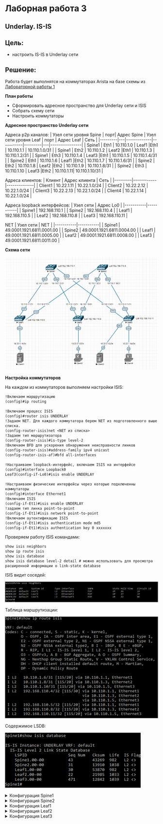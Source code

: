 # Лаборная работа 3
## **Underlay. IS-IS**
## Цель:

* настроить IS-IS в Underlay сети

 ## Решение:
 Работа будет выполнятся на коммутаторах Arista на базе схемы из [Лабораторной работы 1](../lab1/)

 **План работы**
 
 * Сформировать адресное пространство для Underlay сети и ISIS
 * Собрать схему сети
 * Настроить коммутаторы

 **Адресное пространство Underlay сети**

 Адреса p2p каналов:
|  Узел сети уровня Spine | порт| Адрес Spine    | Узел сети уровня Leaf | порт | Адрес Leaf     | Сеть           |
|---------|---|-------------|-----------|---------|---|----------------|
| Spine1 | Eth1   | 10.110.1.0  | Leaf1 |Eth1    | 10.110.1.1 | 10.110.1.0/31  |
| Spine1 | Eth2   | 10.110.1.2  | Leaf2 |Eth1    | 10.110.1.3 | 10.110.1.2/31  |
| Spine1 | Eth3   | 10.110.1.4  | Leaf3 |Eth1    | 10.110.1.5 | 10.110.1.4/31  |
| Spine2 | Eth1   | 10.110.1.6  | Leaf1 |Eth2    | 10.110.1.7 | 10.110.1.6/31  |
| Spine2 | Eth2   | 10.110.1.8  | Leaf2 |Eth2    | 10.110.1.9 | 10.110.1.8/31  |
| Spine2 | Eth3   | 10.110.1.10 | Leaf3 |Eth2   | 10.110.1.11| 10.110.1.10/31 |

Адреса клиентов:
| Клиент  | Адрес клиента     | Сеть         |
|---------|------------|--------------|
| Client1 | 10.22.1.11 | 10.22.1.0/24 |
| Client2 | 10.22.2.12 | 10.22.1.0/24 |
| Client3 | 10.22.2.13 | 10.22.1.0/24 |
| Client4 | 10.22.1.14 | 10.22.1.0/24 |

Адреса loopback интерфейсов:
| Узел сети | Адрес Lo0 |
|-----------|-----------|
| Spine1    |     192.168.110.1      |
| Spine2    |     192.168.110.4      |
| Leaf1    |      192.168.110.5     |
| Leaf2    |      192.168.110.8     |
| Leaf3    |      192.168.110.11     |

NET
| Узел сети | NET |
|-----------|-----------|
| Spine1    |     49.0001.1921.6811.0001.00     |
| Spine2    |     49.0001.1921.6811.0004.00      |
| Leaf1    |      49.0001.1921.6811.0005.00     |
| Leaf2    |      49.0001.1921.6811.0008.00    |
| Leaf3    |      49.0001.1921.6811.0011.00    |




 **Схема сети**
 
 ![Схема сети](./images/lab3-1.PNG)

 **Настройка коммутаторов**

На каждом из коммутаторов выполняем настройки ISIS:
```
!Включаем маршрутизацию
(config)#ip routing

!Включаем процесс ISIS
(config)#router isis UNDERLAY
!Задаем NET. Для каждого коммутатора берем NET из подготовленного выше списка.
(config-router-isis)net <NET из списка>
!Задаем тип маршрутизатора
(config-router-isis)#is-type level-2
!Включаем BFD для ускорения обнаружения неисправности линков
(config-router-isis)#address-family ipv4 unicast
(config-router-isis-af)#bfd all-interfaces

!Настраиваем loopback-интерфейс, включаем ISIS на интерфейсе
(config)#interface Loopback0
Leaf3(config-if-Lo0)#isis enable UNDERLAY

!Настраиваем физические интерфейсы через которые подключенны коммутаторы
(config)#interface Ethernet1
!Включаем ISIS
(config-if-Et1)#isis enable UNDERLAY
!задаем тип линка point-to-point
(config-if-Et1)#isis network point-to-point
!Включаем аутентификацию ISIS
(config-if-Et1)#isis authentication mode md5
(config-if-Et1)#isis authentication key 0 xxxxxxx
```
Проверяем работу ISIS командами:
```
show isis neighbors
show ip route isis
show isis database
show isis database level-2 detail # можно использовать для просмотра расширенной информации о link-state database
```

ISIS видит соседей:

![Вывод команды show isis neighbors](./images/lab3-2.PNG)

Таблица маршрутизации:

![Вывод команды show ip route isis](./images/lab3-3.PNG)

Содержимое LSDB:

![Вывод команды show isis database](./images/lab3-4.PNG)

<details>
<summary>Конфигурация Spine1</summary>
<pre><code>

</code></pre>
</details>

<details>
<summary>Конфигурация Spine2</summary>
<pre><code>
! Command: show running-config
! device: Spine2 (vEOS, EOS-4.21.1.1F)
!
! boot system flash:/vEOS-lab.swi
!
transceiver qsfp default-mode 4x10G
!
hostname Spine2
!
spanning-tree mode mstp
!
no aaa root
!
interface Ethernet1
   no switchport
   ip address 10.110.1.6/31
   ip ospf network point-to-point
   ip ospf authentication message-digest
   ip ospf area 0.0.0.0
   ip ospf message-digest-key 1 md5 7 GiwCiiFBP6Av/3NwX+QW9w==
!
interface Ethernet2
   no switchport
   ip address 10.110.1.8/31
   ip ospf network point-to-point
   ip ospf authentication message-digest
   ip ospf area 0.0.0.0
   ip ospf message-digest-key 1 md5 7 /yIrNdF7UxOJ/C4UPWVz/g==
!
interface Ethernet3
   no switchport
   ip address 10.110.1.10/31
   ip ospf network point-to-point
   ip ospf authentication message-digest
   ip ospf area 0.0.0.0
   ip ospf message-digest-key 1 md5 7 /yIrNdF7UxOJ/C4UPWVz/g==
!
interface Ethernet4
!
interface Ethernet5
!
interface Ethernet6
!
interface Ethernet7
!
interface Ethernet8
!
interface Loopback0
   ip address 192.168.110.4/32
   ip ospf area 0.0.0.0
!
interface Management1
!
ip routing
!
router ospf 1
   router-id 192.168.110.4
   bfd all-interfaces
   max-lsa 12000
!
end
</code></pre>
</details>

<details>
<summary>Конфигурация Leaf1</summary>
<pre><code>
! Command: show running-config
! device: Leaf1 (vEOS, EOS-4.21.1.1F)
!
! boot system flash:/vEOS-lab.swi
!
transceiver qsfp default-mode 4x10G
!
hostname Leaf1
!
spanning-tree mode mstp
!
no aaa root
!
interface Ethernet1
   no switchport
   ip address 10.110.1.1/31
   ip ospf network point-to-point
   ip ospf authentication message-digest
   ip ospf area 0.0.0.0
   ip ospf message-digest-key 1 md5 7 GiwCiiFBP6Av/3NwX+QW9w==
!
interface Ethernet2
   no switchport
   ip address 10.110.1.7/31
   ip ospf network point-to-point
   ip ospf authentication message-digest
   ip ospf area 0.0.0.0
   ip ospf message-digest-key 1 md5 7 /yIrNdF7UxOJ/C4UPWVz/g==
!
interface Ethernet3
!
interface Ethernet4
!
interface Ethernet5
!
interface Ethernet6
!
interface Ethernet7
!
interface Ethernet8
!
interface Loopback0
   ip address 192.168.110.5/32
   ip ospf area 0.0.0.0
!
interface Management1
!
ip routing
!
router ospf 1
   router-id 192.168.110.5
   bfd all-interfaces
   max-lsa 12000
!
end
</code></pre>
</details>

<details>
<summary>Конфигурация Leaf2</summary>
<pre><code>
! Command: show running-config
! device: Leaf2 (vEOS, EOS-4.21.1.1F)
!
! boot system flash:/vEOS-lab.swi
!
transceiver qsfp default-mode 4x10G
!
hostname Leaf2
!
spanning-tree mode mstp
!
no aaa root
!
interface Ethernet1
   no switchport
   ip address 10.110.1.3/31
   ip ospf network point-to-point
   ip ospf authentication message-digest
   ip ospf area 0.0.0.0
   ip ospf message-digest-key 1 md5 7 GiwCiiFBP6Av/3NwX+QW9w==
!
interface Ethernet2
   no switchport
   ip address 10.110.1.9/31
   ip ospf network point-to-point
   ip ospf authentication message-digest
   ip ospf area 0.0.0.0
   ip ospf message-digest-key 1 md5 7 /yIrNdF7UxOJ/C4UPWVz/g==
!
interface Ethernet3
!
interface Ethernet4
!
interface Ethernet5
!
interface Ethernet6
!
interface Ethernet7
!
interface Ethernet8
!
interface Loopback0
   ip address 192.168.110.8/32
   ip ospf area 0.0.0.0
!
interface Management1
!
ip routing
!
router ospf 1
   router-id 192.168.110.8
   bfd all-interfaces
   max-lsa 12000
!
end
</code></pre>
</details>

<details>
<summary>Конфигурация Leaf3</summary>
<pre><code>
! Command: show running-config
! device: Leaf3 (vEOS, EOS-4.21.1.1F)
!
! boot system flash:/vEOS-lab.swi
!
transceiver qsfp default-mode 4x10G
!
hostname Leaf3
!
spanning-tree mode mstp
!
no aaa root
!
interface Ethernet1
   no switchport
   ip address 10.110.1.5/31
   ip ospf network point-to-point
   ip ospf authentication message-digest
   ip ospf area 0.0.0.0
   ip ospf message-digest-key 1 md5 7 GiwCiiFBP6Av/3NwX+QW9w==
!
interface Ethernet2
   no switchport
   ip address 10.110.1.11/31
   ip ospf network point-to-point
   ip ospf authentication message-digest
   ip ospf area 0.0.0.0
   ip ospf message-digest-key 1 md5 7 /yIrNdF7UxOJ/C4UPWVz/g==
!
interface Ethernet3
!
interface Ethernet4
!
interface Ethernet5
!
interface Ethernet6
!
interface Ethernet7
!
interface Ethernet8
!
interface Loopback0
   ip address 192.168.110.11/32
   ip ospf area 0.0.0.0
!
interface Management1
!
ip routing
!
router ospf 1
   router-id 192.168.110.11
   bfd all-interfaces
   max-lsa 12000
!
end
</code></pre>
</details>





